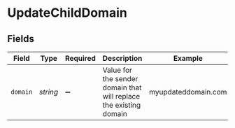 # UpdateChildDomain


## Fields

| Field                                                             | Type                                                              | Required                                                          | Description                                                       | Example                                                           |
| ----------------------------------------------------------------- | ----------------------------------------------------------------- | ----------------------------------------------------------------- | ----------------------------------------------------------------- | ----------------------------------------------------------------- |
| `domain`                                                          | *string*                                                          | :heavy_minus_sign:                                                | Value for the sender domain that will replace the existing domain | myupdateddomain.com                                               |